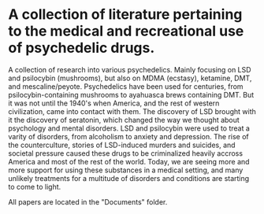 # A collection of literature pertaining to the medical and recreational use of psychedelic drugs.

A collection of research into various psychedelics. Mainly focusing on LSD and psilocybin (mushrooms), but also on MDMA (ecstasy), ketamine, DMT, and mescaline/peyote. Psychedelics have been used for centuries, from psilocybin-containing mushrooms to ayahuasca brews containing DMT. But it was not until the 1940's when America, and the rest of western civilization, came into contact with them. The discovery of LSD brought with it the discovery of seratonin, which changed the way we thought about psychology and mental disorders. LSD and psilocybin were used to treat a varity of disorders, from alcoholism to anxiety and depression. The rise of the counterculture, stories of LSD-induced murders and suicides, and societal pressure caused these drugs to be criminalized heavily accross America and most of the rest of the world. Today, we are seeing more and more support for using these substances in a medical setting, and many unlikely treatments for a multitude of disorders and conditions are starting to come to light.

All papers are located in the "Documents" folder.
